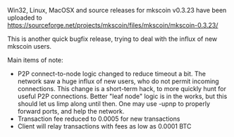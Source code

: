 Win32, Linux, MacOSX and source releases for mkscoin v0.3.23 have been uploaded to
https://sourceforge.net/projects/mkscoin/files/mkscoin/mkscoin-0.3.23/

This is another quick bugfix release, trying to deal with the influx of new mkscoin users.

Main items of note:

* P2P connect-to-node logic changed to reduce timeout a bit.  The network saw a huge influx of new users, who do not permit incoming connections.  This change is a short-term hack, to more quickly hunt for useful P2P connections.  Better "leaf node" logic is in the works, but this should let us limp along until then.  One may use -upnp to properly forward ports, and help the network.
* Transaction fee reduced to 0.0005 for new transactions
* Client will relay transactions with fees as low as 0.0001 BTC
